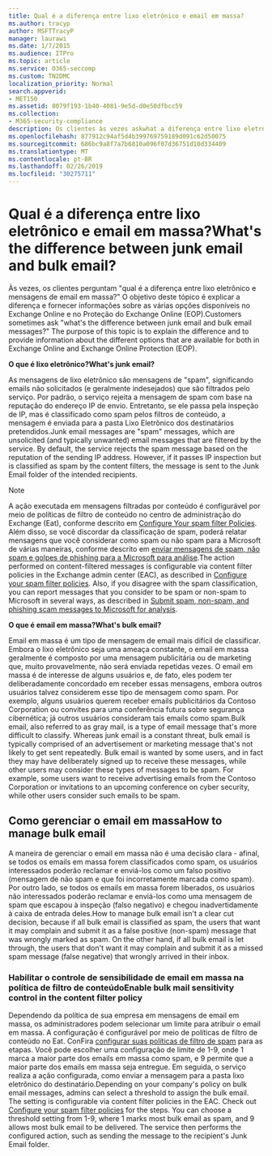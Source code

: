 ```yaml
---
title: Qual é a diferença entre lixo eletrônico e email em massa?
ms.author: tracyp
author: MSFTTracyP
manager: laurawi
ms.date: 1/7/2015
ms.audience: ITPro
ms.topic: article
ms.service: O365-seccomp
ms.custom: TN2DMC
localization_priority: Normal
search.appverid:
- MET150
ms.assetid: 8079f193-1b40-4081-9e5d-d0e50dfbcc59
ms.collection:
- M365-security-compliance
description: Os clientes às vezes askwhat a diferença entre lixo eletrônico e mensagens de email em massa? O objetivo deste tópico é explicar a diferença e fornecer informações sobre as diferentes opções disponíveis para o Exchange Online e o Exchange Online Protection (EOP).
ms.openlocfilehash: 877912c94af5d4b399769759189d091c62d50075
ms.sourcegitcommit: 686bc9a8f7a7b6810a096f07d36751d10d334409
ms.translationtype: MT
ms.contentlocale: pt-BR
ms.lasthandoff: 02/26/2019
ms.locfileid: "30275711"
---
```

# <a name="whats-the-difference-between-junk-email-and-bulk-email"></a><span data-ttu-id="63f3d-103">Qual é a diferença entre lixo eletrônico e email em massa?</span><span class="sxs-lookup"><span data-stu-id="63f3d-103">What's the difference between junk email and bulk email?</span></span>

<span data-ttu-id="63f3d-p101">Às vezes, os clientes perguntam "qual é a diferença entre lixo eletrônico e mensagens de email em massa?" O objetivo deste tópico é explicar a diferença e fornecer informações sobre as várias opções disponíveis no Exchange Online e no Proteção do Exchange Online (EOP).</span><span class="sxs-lookup"><span data-stu-id="63f3d-p101">Customers sometimes ask "what's the difference between junk email and bulk email messages?" The purpose of this topic is to explain the difference and to provide information about the different options that are available for both in Exchange Online and Exchange Online Protection (EOP).</span></span>
  
 <span data-ttu-id="63f3d-106">**O que é lixo eletrônico?**</span><span class="sxs-lookup"><span data-stu-id="63f3d-106">**What's junk email?**</span></span>
  
<span data-ttu-id="63f3d-p102">As mensagens de lixo eletrônico são mensagens de "spam", significando emails não solicitados (e geralmente indesejados) que são filtrados pelo serviço. Por padrão, o serviço rejeita a mensagem de spam com base na reputação do endereço IP de envio. Entretanto, se ele passa pela inspeção de IP, mas é classificado como spam pelos filtros de conteúdo, a mensagem é enviada para a pasta Lixo Eletrônico dos destinatários pretendidos.</span><span class="sxs-lookup"><span data-stu-id="63f3d-p102">Junk email messages are "spam" messages, which are unsolicited (and typically unwanted) email messages that are filtered by the service. By default, the service rejects the spam message based on the reputation of the sending IP address. However, if it passes IP inspection but is classified as spam by the content filters, the message is sent to the Junk Email folder of the intended recipients.</span></span> 
  
> [!NOTE]
> <span data-ttu-id="63f3d-p103">A ação executada em mensagens filtradas por conteúdo é configurável por meio de políticas de filtro de conteúdo no centro de administração do Exchange (Eat), conforme descrito em [Configure Your spam filter Policies](configure-your-spam-filter-policies.md). Além disso, se você discordar da classificação de spam, poderá relatar mensagens que você considerar como spam ou não spam para a Microsoft de várias maneiras, conforme descrito em [enviar mensagens de spam, não spam e golpes de phishing para a Microsoft para análise](submit-spam-non-spam-and-phishing-scam-messages-to-microsoft-for-analysis.md).</span><span class="sxs-lookup"><span data-stu-id="63f3d-p103">The action performed on content-filtered messages is configurable via content filter policies in the Exchange admin center (EAC), as described in [Configure your spam filter policies](configure-your-spam-filter-policies.md). Also, if you disagree with the spam classification, you can report messages that you consider to be spam or non-spam to Microsoft in several ways, as described in [Submit spam, non-spam, and phishing scam messages to Microsoft for analysis](submit-spam-non-spam-and-phishing-scam-messages-to-microsoft-for-analysis.md).</span></span> 
  
 <span data-ttu-id="63f3d-112">**O que é email em massa?**</span><span class="sxs-lookup"><span data-stu-id="63f3d-112">**What's bulk email?**</span></span>
  
<span data-ttu-id="63f3d-p104">Email em massa é um tipo de mensagem de email mais difícil de classificar. Embora o lixo eletrônico seja uma ameaça constante, o email em massa geralmente é composto por uma mensagem publicitária ou de marketing que, muito provavelmente, não será enviada repetidas vezes. O email em massa é de interesse de alguns usuários e, de fato, eles podem ter deliberadamente concordado em receber essas mensagens, embora outros usuários talvez considerem esse tipo de mensagem como spam. Por exemplo, alguns usuários querem receber emails publicitários da Contoso Corporation ou convites para uma conferência futura sobre segurança cibernética; já outros usuários consideram tais emails como spam.</span><span class="sxs-lookup"><span data-stu-id="63f3d-p104">Bulk email, also referred to as gray mail, is a type of email message that's more difficult to classify. Whereas junk email is a constant threat, bulk email is typically comprised of an advertisement or marketing message that's not likely to get sent repeatedly. Bulk email is wanted by some users, and in fact they may have deliberately signed up to receive these messages, while other users may consider these types of messages to be spam. For example, some users want to receive advertising emails from the Contoso Corporation or invitations to an upcoming conference on cyber security, while other users consider such emails to be spam.</span></span>
  
## <a name="how-to-manage-bulk-email"></a><span data-ttu-id="63f3d-117">Como gerenciar o email em massa</span><span class="sxs-lookup"><span data-stu-id="63f3d-117">How to manage bulk email</span></span>

<span data-ttu-id="63f3d-p105">A maneira de gerenciar o email em massa não é uma decisão clara - afinal, se todos os emails em massa forem classificados como spam, os usuários interessados poderão reclamar e enviá-los como um falso positivo (mensagem de não spam e que foi incorretamente marcada como spam). Por outro lado, se todos os emails em massa forem liberados, os usuários não interessados poderão reclamar e enviá-los como uma mensagem de spam que escapou à inspeção (falso negativo) e chegou inadvertidamente à caixa de entrada deles.</span><span class="sxs-lookup"><span data-stu-id="63f3d-p105">How to manage bulk email isn't a clear cut decision, because if all bulk email is classified as spam, the users that want it may complain and submit it as a false positive (non-spam) message that was wrongly marked as spam. On the other hand, if all bulk email is let through, the users that don't want it may complain and submit it as a missed spam message (false negative) that wrongly arrived in their inbox.</span></span>
  
### <a name="enable-bulk-mail-sensitivity-control-in-the-content-filter-policy"></a><span data-ttu-id="63f3d-120">Habilitar o controle de sensibilidade de email em massa na política de filtro de conteúdo</span><span class="sxs-lookup"><span data-stu-id="63f3d-120">Enable bulk mail sensitivity control in the content filter policy</span></span>

<span data-ttu-id="63f3d-p106">Dependendo da política de sua empresa em mensagens de email em massa, os administradores podem selecionar um limite para atribuir o email em massa. A configuração é configurável por meio de políticas de filtro de conteúdo no Eat. ConFira [configurar suas políticas de filtro de spam](configure-your-spam-filter-policies.md) para as etapas. Você pode escolher uma configuração de limite de 1-9, onde 1 marca a maior parte dos emails em massa como spam, e 9 permite que a maior parte dos emails em massa seja entregue. Em seguida, o serviço realiza a ação configurada, como enviar a mensagem para a pasta lixo eletrônico do destinatário.</span><span class="sxs-lookup"><span data-stu-id="63f3d-p106">Depending on your company's policy on bulk email messages, admins can select a threshold to assign the bulk email. The setting is configurable via content filter policies in the EAC. Check out [Configure your spam filter policies](configure-your-spam-filter-policies.md) for the steps. You can choose a threshold setting from 1-9, where 1 marks most bulk email as spam, and 9 allows most bulk email to be delivered. The service then performs the configured action, such as sending the message to the recipient's Junk Email folder.</span></span> 
  

